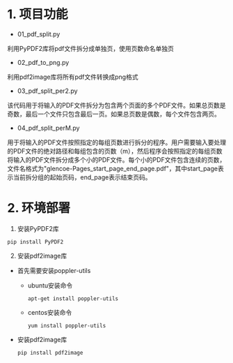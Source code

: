# 1. 项目功能

- 01_pdf_split.py

利用PyPDF2库将pdf文件拆分成单独页，使用页数命名单独页

- 02_pdf_to_png.py

利用pdf2image库将所有pdf文件转换成png格式

- 03_pdf_split_per2.py

该代码用于将输入的PDF文件拆分为包含两个页面的多个PDF文件。如果总页数是奇数，最后一个文件只包含最后一页。如果总页数是偶数，每个文件包含两页。

- 04_pdf_split_perM.py

用于将输入的PDF文件按照指定的每组页数进行拆分的程序。用户需要输入要处理的PDF文件的绝对路径和每组包含的页数（m），然后程序会按照指定的每组页数将输入的PDF文件拆分成多个小的PDF文件。每个小的PDF文件包含连续的页数，文件名格式为"glencoe-Pages_start_page_end_page.pdf"，其中start_page表示当前拆分组的起始页码，end_page表示结束页码。


# 2. 环境部署

1. 安装PyPDF2库
```
pip install PyPDF2
```

2. 安装pdf2image库

- 首先需要安装poppler-utils

  - ubuntu安装命令

    ```
    apt-get install poppler-utils
    ```
    
  - centos安装命令
    ```
    yum install poppler-utils
    ```

- 安装pdf2image库
  
  ```
  pip install pdf2image
  ```

